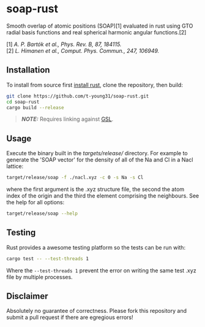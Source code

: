 # soap-rust
Smooth overlap of atomic positions (SOAP)[1] evaluated in rust using GTO radial basis functions and real spherical harmonic angular functions.[2]

[1] *A. P. Bartók et al., Phys. Rev. B, 87, 184115.*  
[2] *L. Himanen et al., Comput. Phys. Commun., 247, 106949.*


##  Installation  
To install from source first [install rust](https://www.rust-lang.org/tools/install), clone the repository, then build:

```bash
git clone https://github.com/t-young31/soap-rust.git
cd soap-rust
cargo build --release
```

> **_NOTE:_**  Requires linking against [GSL](https://www.gnu.org/software/gsl/).


##  Usage  
Execute the binary built in the *targets/release/* directory. For example to generate the 'SOAP vector' for the density of all of the Na and Cl in a Nacl lattice:

```bash
target/release/soap -f ./nacl.xyz -c 0 -s Na -s Cl
```

where the first argument is the .xyz structure file, the second the atom index of the origin and the third the element comprising the neighbours. See the help for all options:

```bash
target/release/soap --help
```


## Testing  
Rust provides a awesome testing platform so the tests can be run  with:

```bash
cargo test -- --test-threads 1
```

Where the `--test-threads 1` prevent the error on writing the same test .xyz file by multiple processes.


##  Disclaimer  
Absolutely no guarantee of correctness. Please fork this repository and submit a pull request if there are egregious errors!
